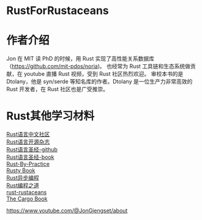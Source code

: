 # RustForRustaceans

# 作者介绍

Jon 在 MIT 读 PhD 的时候，用 Rust 实现了高性能关系数据库（https://github.com/mit-pdos/noria)。 也经常为 Rust 工具链和生态系统做贡献，在 youtube 直播 Rust 视频，受到 Rust 社区热烈欢迎。
审校本书的是 Dtolany，他是 syn/serde 等知名库的作者。Dtolany 是一位生产力非常高效的 Rust 开发者，在 Rust 社区也是广受推崇。

# Rust其他学习材料

[Rust语言中文社区](https://rustcc.cn/)  
[Rust语言开源杂志](https://rustmagazine.github.io/rust_magazine_2021/)  
[Rust语言圣经-github](https://github.com/sunface/rust-course)  
[Rust语言圣经-book](https://course.rs/about-book.html)  
[Rust-By-Practice](https://github.com/sunface/rust-by-practice)      
[Rusty Book](https://github.com/rustlang-cn/rusty-book)  
[Rust异步编程](https://course.rs/async-rust/intro.html)    
[Rust编程之道](https://book.douban.com/subject/30418895/)  
[rust-rustaceans](https://nostarch.com/rust-rustaceans)    
[The Cargo Book](https://doc.rust-lang.org/cargo/index.html)  

https://www.youtube.com/@JonGjengset/about


